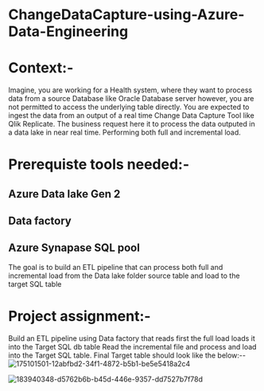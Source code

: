 # ChangeDataCapture-using-Azure-Data-Engineering 

# Context:-
Imagine, you are working for a Health system, where they want to process data from a source Database like Oracle Database server however, you are not permitted to access the underlying table directly. You are expected to ingest the data from an output of a real time Change Data Capture Tool like Qlik Replicate. The business request here it to process the data outputed in a data lake in near real time. Performing both full and incremental load.

# Prerequiste tools needed:-
## Azure Data lake Gen 2

## Data factory

## Azure Synapase SQL pool

The goal is to build an ETL pipeline that can process both full and incremental load from the Data lake folder source table and load to the target SQL table

# Project assignment:-
Build an ETL pipeline using Data factory that reads first the full load loads it into the Target SQL db table
Read the incremental file and process and load into the Target SQL table.
Final Target table should look like the below:--
![175101501-12abfbd2-34f1-4872-b5b1-be5e5418a2c4](https://user-images.githubusercontent.com/67510391/186425285-47b42c24-c4f9-4f23-9415-0a0a61a0c245.png)


![183940348-d5762b6b-b45d-446e-9357-dd7527b7f78d](https://user-images.githubusercontent.com/67510391/186425492-a7d7a71c-533e-4a07-8422-f931b35f4830.png)
